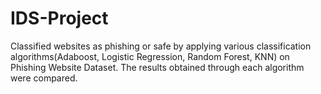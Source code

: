 # IDS-Project
Classified websites as phishing or safe by applying various classification algorithms(Adaboost, Logistic Regression, Random Forest, KNN) on Phishing Website Dataset. The results obtained through each algorithm were compared.
